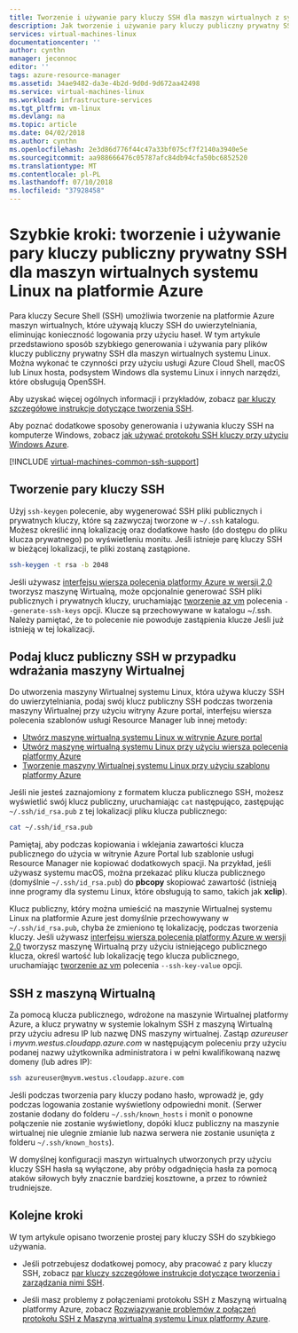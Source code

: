 ```yaml
---
title: Tworzenie i używanie pary kluczy SSH dla maszyn wirtualnych z systemem Linux na platformie Azure | Microsoft Docs
description: Jak tworzenie i używanie pary kluczy publiczny prywatny SSH dla maszyn wirtualnych systemu Linux na platformie Azure w celu zwiększenia bezpieczeństwa procesu uwierzytelniania.
services: virtual-machines-linux
documentationcenter: ''
author: cynthn
manager: jeconnoc
editor: ''
tags: azure-resource-manager
ms.assetid: 34ae9482-da3e-4b2d-9d0d-9d672aa42498
ms.service: virtual-machines-linux
ms.workload: infrastructure-services
ms.tgt_pltfrm: vm-linux
ms.devlang: na
ms.topic: article
ms.date: 04/02/2018
ms.author: cynthn
ms.openlocfilehash: 2e3d86d776f44c47a33bf075cf7f2140a3940e5e
ms.sourcegitcommit: aa988666476c05787afc84db94cfa50bc6852520
ms.translationtype: MT
ms.contentlocale: pl-PL
ms.lasthandoff: 07/10/2018
ms.locfileid: "37928458"
---
```

# <a name="quick-steps-create-and-use-an-ssh-public-private-key-pair-for-linux-vms-in-azure"></a>Szybkie kroki: tworzenie i używanie pary kluczy publiczny prywatny SSH dla maszyn wirtualnych systemu Linux na platformie Azure
Para kluczy Secure Shell (SSH) umożliwia tworzenie na platformie Azure maszyn wirtualnych, które używają kluczy SSH do uwierzytelniania, eliminując konieczność logowania przy użyciu haseł. W tym artykule przedstawiono sposób szybkiego generowania i używania pary plików kluczy publiczny prywatny SSH dla maszyn wirtualnych systemu Linux. Można wykonać te czynności przy użyciu usługi Azure Cloud Shell, macOS lub Linux hosta, podsystem Windows dla systemu Linux i innych narzędzi, które obsługują OpenSSH. 

Aby uzyskać więcej ogólnych informacji i przykładów, zobacz [par kluczy szczegółowe instrukcje dotyczące tworzenia SSH](create-ssh-keys-detailed.md).

Aby poznać dodatkowe sposoby generowania i używania kluczy SSH na komputerze Windows, zobacz [jak używać protokołu SSH kluczy przy użyciu Windows Azure](ssh-from-windows.md).

[!INCLUDE [virtual-machines-common-ssh-support](../../../includes/virtual-machines-common-ssh-support.md)]

## <a name="create-an-ssh-key-pair"></a>Tworzenie pary kluczy SSH
Użyj `ssh-keygen` polecenie, aby wygenerować SSH pliki publicznych i prywatnych kluczy, które są zazwyczaj tworzone w `~/.ssh` katalogu. Możesz określić inną lokalizację oraz dodatkowe hasło (do dostępu do pliku klucza prywatnego) po wyświetleniu monitu. Jeśli istnieje parę kluczy SSH w bieżącej lokalizacji, te pliki zostaną zastąpione.

```bash
ssh-keygen -t rsa -b 2048
```

Jeśli używasz [interfejsu wiersza polecenia platformy Azure w wersji 2.0](/cli/azure) tworzysz maszynę Wirtualną, może opcjonalnie generować SSH pliki publicznych i prywatnych kluczy, uruchamiając [tworzenie az vm](/cli/azure/vm#az_vm_create) polecenia `--generate-ssh-keys` opcji. Klucze są przechowywane w katalogu ~/.ssh. Należy pamiętać, że to polecenie nie powoduje zastąpienia klucze Jeśli już istnieją w tej lokalizacji.

## <a name="provide-ssh-public-key-when-deploying-a-vm"></a>Podaj klucz publiczny SSH w przypadku wdrażania maszyny Wirtualnej
Do utworzenia maszyny Wirtualnej systemu Linux, która używa kluczy SSH do uwierzytelniania, podaj swój klucz publiczny SSH podczas tworzenia maszyny Wirtualnej przy użyciu witryny Azure portal, interfejsu wiersza polecenia szablonów usługi Resource Manager lub innej metody:

* [Utwórz maszynę wirtualną systemu Linux w witrynie Azure portal](quick-create-portal.md?toc=%2fazure%2fvirtual-machines%2flinux%2ftoc.json)
* [Utwórz maszynę wirtualną systemu Linux przy użyciu wiersza polecenia platformy Azure](quick-create-cli.md?toc=%2fazure%2fvirtual-machines%2flinux%2ftoc.json)
* [Tworzenie maszyny Wirtualnej systemu Linux przy użyciu szablonu platformy Azure](create-ssh-secured-vm-from-template.md?toc=%2fazure%2fvirtual-machines%2flinux%2ftoc.json)

Jeśli nie jesteś zaznajomiony z formatem klucza publicznego SSH, możesz wyświetlić swój klucz publiczny, uruchamiając `cat` następująco, zastępując `~/.ssh/id_rsa.pub` z tej lokalizacji pliku klucza publicznego:

```bash
cat ~/.ssh/id_rsa.pub
```

Pamiętaj, aby podczas kopiowania i wklejania zawartości klucza publicznego do użycia w witrynie Azure Portal lub szablonie usługi Resource Manager nie kopiować dodatkowych spacji. Na przykład, jeśli używasz systemu macOS, można przekazać pliku klucza publicznego (domyślnie `~/.ssh/id_rsa.pub`) do **pbcopy** skopiować zawartość (istnieją inne programy dla systemu Linux, które obsługują to samo, takich jak **xclip**).

Klucz publiczny, który można umieścić na maszynie Wirtualnej systemu Linux na platformie Azure jest domyślnie przechowywany w `~/.ssh/id_rsa.pub`, chyba że zmieniono tę lokalizację, podczas tworzenia kluczy. Jeśli używasz [interfejsu wiersza polecenia platformy Azure w wersji 2.0](/cli/azure) tworzysz maszynę Wirtualną przy użyciu istniejącego publicznego klucza, określ wartość lub lokalizację tego klucza publicznego, uruchamiając [tworzenie az vm](/cli/azure/vm#az_vm_create) polecenia `--ssh-key-value` opcji. 

## <a name="ssh-to-your-vm"></a>SSH z maszyną Wirtualną
Za pomocą klucza publicznego, wdrożone na maszynie Wirtualnej platformy Azure, a klucz prywatny w systemie lokalnym SSH z maszyną Wirtualną przy użyciu adresu IP lub nazwę DNS maszyny wirtualnej. Zastąp *azureuser* i *myvm.westus.cloudapp.azure.com* w następującym poleceniu przy użyciu podanej nazwy użytkownika administratora i w pełni kwalifikowaną nazwę domeny (lub adres IP):

```bash
ssh azureuser@myvm.westus.cloudapp.azure.com
```

Jeśli podczas tworzenia pary kluczy podano hasło, wprowadź je, gdy podczas logowania zostanie wyświetlony odpowiedni monit. (Serwer zostanie dodany do folderu `~/.ssh/known_hosts` i monit o ponowne połączenie nie zostanie wyświetlony, dopóki klucz publiczny na maszynie wirtualnej nie ulegnie zmianie lub nazwa serwera nie zostanie usunięta z folderu `~/.ssh/known_hosts`).

W domyślnej konfiguracji maszyn wirtualnych utworzonych przy użyciu kluczy SSH hasła są wyłączone, aby próby odgadnięcia hasła za pomocą ataków siłowych były znacznie bardziej kosztowne, a przez to również trudniejsze. 

## <a name="next-steps"></a>Kolejne kroki

W tym artykule opisano tworzenie prostej pary kluczy SSH do szybkiego używania. 

* Jeśli potrzebujesz dodatkowej pomocy, aby pracować z pary kluczy SSH, zobacz [par kluczy szczegółowe instrukcje dotyczące tworzenia i zarządzania nimi SSH](create-ssh-keys-detailed.md).

* Jeśli masz problemy z połączeniami protokołu SSH z Maszyną wirtualną platformy Azure, zobacz [Rozwiązywanie problemów z połączeń protokołu SSH z Maszyną wirtualną systemu Linux platformy Azure](troubleshoot-ssh-connection.md).


